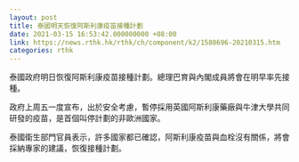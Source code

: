 ```yaml
---
layout: post
title: 泰國明天恢復阿斯利康疫苗接種計劃
date: 2021-03-15 16:53:42.000000000 +08:00
link: https://news.rthk.hk/rthk/ch/component/k2/1580696-20210315.htm
categories: rthk
---
```


泰國政府明日恢復阿斯利康疫苗接種計劃。總理巴育與內閣成員將會在明早率先接種。

政府上周五一度宣布，出於安全考慮，暫停採用英國阿斯利康藥廠與牛津大學共同研發的疫苗，是首個叫停計劃的非歐洲國家。

泰國衛生部門官員表示，許多國家都已確認，阿斯利康疫苗與血栓沒有關係，將會採納專家的建議，恢復接種計劃。
